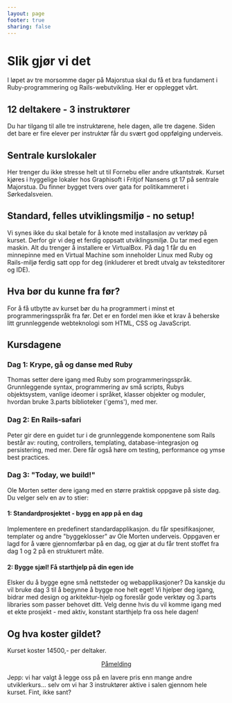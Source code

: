 ```yaml
---
layout: page
footer: true
sharing: false
---
```


<h1>Slik gjør vi det</h1>

<p>I løpet av tre morsomme dager på Majorstua skal du få et bra fundament
i Ruby-programmering og Rails-webutvikling. Her er opplegget vårt.</p>

<h2>12 deltakere - 3 instruktører</h2>

<p>Du har tilgang til alle tre instruktørene, hele dagen, alle tre
dagene. Siden det bare er fire elever per instruktør får du svært god
oppfølging underveis.</p>

<h2>Sentrale kurslokaler</h2>

<p>Her trenger du ikke stresse helt ut til Fornebu eller andre
utkantstrøk. Kurset kjøres i hyggelige lokaler hos Graphisoft i
Fritjof Nansens gt 17 på sentrale Majorstua. Du finner bygget tvers
over gata for politikammeret i Sørkedalsveien.</p>

<h2>Standard, felles utviklingsmiljø - no setup!</h2>

<p>Vi synes ikke du skal betale for å knote med installasjon av
verktøy på kurset. Derfor gir vi deg et ferdig oppsatt
utviklingsmiljø. Du tar med egen maskin. Alt du trenger å installere
er VirtualBox. På dag 1 får du en minnepinne med en Virtual Machine
som inneholder Linux med Ruby og Rails-miljø ferdig satt opp for deg
(inkluderer et bredt utvalg av teksteditorer og IDE).</p>

<h2>Hva bør du kunne fra før?</h2>

<p>For å få utbytte av kurset bør du ha programmert i minst et
programmeringsspråk fra før. Det er en fordel men ikke et krav å
beherske litt grunnleggende webteknologi som HTML, CSS og
JavaScript.</p>


<h2>Kursdagene</h2>

<h3>Dag 1: Krype, gå og danse med Ruby</h3>

<p>Thomas setter dere igang med Ruby som
programmeringsspråk. Grunnleggende syntax, programmering av små
scripts, Rubys objektsystem, vanlige ideomer i språket, klasser
objekter og moduler, hvordan bruke 3.parts biblioteker ('gems'), med
mer. </p>

<h3>Dag 2: En Rails-safari</h3>

<p>Peter gir dere en guidet tur i de grunnleggende komponentene som
Rails består av: routing, controllers, templating,
database-integrasjon og persistering, med mer. Dere får også høre om
testing, performance og ymse best practices.</p>

<h3>Dag 3: "Today, we build!"</h3>

<p>Ole Morten setter dere igang med en større praktisk oppgave på siste
dag. Du velger selv en av to stier:</p>

<h4>1: Standardprosjektet - bygg en app på en dag</h4>

<p>Implementere en predefinert standardapplikasjon. du får
spesifikasjoner, templater og andre "byggeklosser" av Ole Morten
underveis. Oppgaven er lagd for å være gjennomførbar på en dag, og
gjør at du får trent stoffet fra dag 1 og 2 på en strukturert
måte.</p>

<h4>2: Bygge sjæl! Få starthjelp på din egen ide</h4>
<p>Elsker du å bygge egne små nettsteder og webapplikasjoner? Da kanskje du vil
bruke dag 3 til å begynne å bygge noe helt eget! Vi hjelper deg igang, bidrar
med design og arkitektur-hjelp og foreslår gode verktøy og 3.parts
libraries som passer behovet ditt. Velg denne hvis du vil komme igang
med et ekte prosjekt - med aktiv, konstant starthjelp fra oss hele
dagen!</p>


<h2>Og hva koster gildet?</h2>

<p>Kurset koster 14500,- per deltaker.</p>

<p>
  <center>
 <a href="mailto:info@rubykurs.no?subject=Kurs-henvendelse&body=Ja
 takk, jeg ønsker mer informasjon om kurset! %0A%0A" class="signupbutton">Påmelding</a></center>
</p>

<p>Jepp: vi har valgt å legge oss på en lavere pris enn mange andre
utviklerkurs... selv om vi har 3 instruktører aktive i salen gjennom hele
kurset. Fint, ikke sant?</p>
